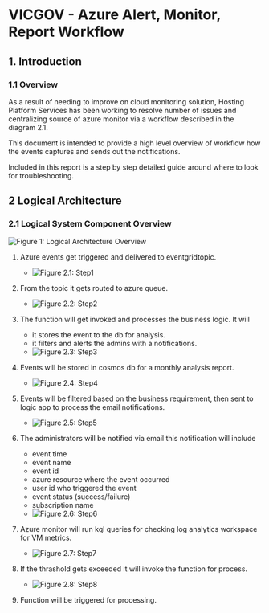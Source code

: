 # VICGOV - Azure Alert, Monitor, Report Workflow
## 1. Introduction
### 1.1	Overview

As a result of needing to improve on cloud monitoring solution, Hosting Platform Services has been working to resolve number of issues and centralizing source of azure monitor via a workflow described in the diagram 2.1. 
 
This document is intended to provide a high level overview of workflow how the events captures and sends out the notifications. 
 
Included in this report is a step by step detailed guide around where to look for troubleshooting.



## 2 Logical Architecture
### 2.1	Logical System Component Overview
![Figure 1: Logical Architecture Overview](./.images/workflow.png)
1. Azure events get triggered and delivered to eventgridtopic.
    - ![Figure 2.1: Step1](./.images/step1.png)

2. From the topic it gets routed to azure queue.

    - ![Figure 2.2: Step2](./.images/step2.png)

3. The function will get invoked and processes the business logic.
It will
    - it stores the event to the db for analysis.
    - it filters and alerts the admins with a notifications.
    - ![Figure 2.3: Step3](./.images/step3.png)

4. Events will be stored in cosmos db for a monthly analysis report.
    - ![Figure 2.4: Step4](./.images/step4.png)

5. Events will be filtered based on the business requirement, then sent to logic app to process the email notifications. 
    - ![Figure 2.5: Step5](./.images/step5.png)

6. The administrators will be notified via email this notification will include 
    - event time 
    - event name 
    - event id 
    - azure resource where the event occurred 
    - user id who triggered the event 
    - event status (success/failure) 
    - subscription name
    - ![Figure 2.6: Step6](./.images/step6.png)

7. Azure monitor will run kql queries for checking log analytics workspace for VM metrics. 
    - ![Figure 2.7: Step7](./.images/step7.png)

8. If the thrashold gets exceeded it will invoke the function for process.
    - ![Figure 2.8: Step8](./.images/step8.png)

9. Function will be triggered for processing.